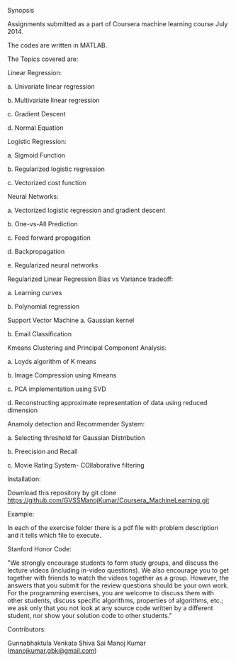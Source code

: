 Synopsis

Assignments submitted as a part of Coursera machine learning course July 2014.

The codes are written in MATLAB.

The Topics covered are:

Linear Regression:

a. Univariate linear regression

b. Multivariate linear regression

c. Gradient Descent

d. Normal Equation

Logistic Regression:

a. Sigmoid Function

b. Regularized logistic regression

c. Vectorized cost function

Neural Networks:

a. Vectorized logistic regression and gradient descent

b. One-vs-All Prediction

c. Feed forward propagation

d. Backpropagation

e. Regularized neural networks

Regularized Linear Regression Bias vs Variance tradeoff:

a. Learning curves

b. Polynomial regression

Support Vector Machine
a. Gaussian kernel

b. Email Classification

Kmeans Clustering and Principal Component Analysis:

a. Loyds algorithm of K means

b. Image Compression using Kmeans

c. PCA implementation using SVD

d. Reconstructing approximate representation of data using reduced dimension

Anamoly detection and Recommender System:

a. Selecting threshold for Gaussian Distribution

b. Preecision and Recall

c. Movie Rating System- COllaborative filtering

Installation:

Download this repository by git clone https://github.com/GVSSManojKumar/Coursera_MachineLearning.git

Example:

In each of the exercise folder there is a pdf file with problem description and it tells which file to execute.

Stanford Honor Code:

"We strongly encourage students to form study groups, and discuss the lecture videos (including in-video questions). We also encourage you to get together with friends to watch the videos together as a group. However, the answers that you submit for the review questions should be your own work. For the programming exercises, you are welcome to discuss them with other students, discuss specific algorithms, properties of algorithms, etc.; we ask only that you not look at any source code written by a different student, nor show your solution code to other students."

Contributors:

Gunnabhaktula Venkata Shiva Sai Manoj Kumar (manojkumar.gbk@gmail.com)
